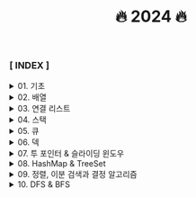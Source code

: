 <div align="center">

<h1>🔥 2024 🔥 </h1>

</div>

<br>

### **[ INDEX ]**

<details>
<summary>01. 기초</summary>

1. [O(N)](section01_기초/section01_01/Solution.java)
2. [O(N^2)](section01_기초/section01_02/Solution.java)
3. [O(sqrt(n))](section01_기초/section01_03/Solution.java)
4. [O(logN)](section01_기초/section01_04/Solution.java)
5. [X보다 작은 수](section01_기초/X보다_작은_수/Main.java)

</details>
<details>
<summary>02. 배열</summary>

1. [알파벳 개수](section02_배열/알파벳_개수/Main.java)
2. [숫자의 개수](section02_배열/숫자의_개수/Main.java)
3. [개수 세기](section02_배열/개수_세기/Main.java)
4. [방 번호](section02_배열/방_번호/Main.java)

</details>
<details>
<summary>03. 연결 리스트</summary>

1. [에디터](section03_연결리스트/에디터/Main.java)
2. [요세푸스 문제](section03_연결리스트/요세푸스_문제/Main.java)
3. [키로거](section03_연결리스트/키로거/Main.java)

</details>
<details>
<summary>04. 스택</summary>

1. [스택](section04_스택/스택/Main.java)
2. [제로](section04_스택/제로/Main.java)
3. [스택 수열](section04_스택/스택_수열/Main.java)
4. [탑](section04_스택/탑/Main.java)
5. [균형잡힌 세상](section04_스택/균형잡힌_세상/Main.java)
6. [좋은 단어](section04_스택/좋은_단어/Main.java)
7. [쇠막대기](section04_스택/쇠막대기/Main.java)
8. [괄호의 값](section04_스택/괄호의_값/Main.java)
9. [크레인 인형뽑기](section04_스택/크레인_인형뽑기/Main.java)
10. [후위식 연산](section04_스택/후위식_연산/Main.java)

</details>
<details>
<summary>05. 큐</summary>

1. [큐](section05_큐/큐/Main.java)
2. [큐2](section05_큐/큐2/Main.java)
3. [카드2](section05_큐/카드2/Main.java)
4. [공주 구하기](section05_큐/공주_구하기/Main.java)
5. [교육과정 설계](section05_큐/교육과정_설계/Main.java)
6. [응급실](section05_큐/응급실/Main.java)

</details>
<details>
<summary>06. 덱</summary>

1. [덱](section06_덱/덱/Main.java)
2. [회전하는 큐](section06_덱/회전하는_큐/Main.java)
3. [AC](section06_덱/AC/Main.java)

</details>
<details>
<summary>07. 투 포인터 & 슬라이딩 윈도우</summary>

1. [두 배열 합치기](section07_투포인터_슬라이딩윈도우/두_배열_합치기/Main.java)
2. [최대 매출](section07_투포인터_슬라이딩윈도우/최대_매출/Main.java)
3. [연속 부분수열](section07_투포인터_슬라이딩윈도우/연속_부분수열/Main.java)
4. [연속된 자연수의 합](section07_투포인터_슬라이딩윈도우/연속된_자연수의_합/Main.java)
5. [연속된 자연수의 합 (수학)](section07_투포인터_슬라이딩윈도우/연속된_자연수의_합_수학/Main.java)
6. [최대 길이 연속부분 수열](section07_투포인터_슬라이딩윈도우/최대_길이_연속부분_수열/Main.java)

</details>
<details>
<summary>08. HashMap & TreeSet </summary>

1. [학급 회장](section08_HashMap_TreeSet/학급_회장/Main.java)
2. [모든 아나그램 찾기](section08_HashMap_TreeSet/모든_아나그램_찾기/Main.java)
3. [K번째 큰 수](section08_HashMap_TreeSet/K번째_큰_수/Main.java)

</details>
<details>
<summary>09. 정렬, 이분 검색과 결정 알고리즘 </summary>

1. [선택정렬](section09_정렬/선택정렬/Main.java)
2. [버블정렬](section09_정렬/버블정렬/Main.java)
3. [삽입정렬](section09_정렬/삽입정렬/Main.java)
4. [중복확인](section09_정렬/중복확인/Main.java)
5. [LRU](section09_정렬/LRU/Main.java)
6. [이분검색](section09_정렬/이분검색/Main.java)
7. [장난꾸러기](section09_정렬/장난꾸러기/Main.java)
8. [좌표정렬](section09_정렬/좌표정렬/Main.java)
9. [뮤직비디오](section09_정렬/뮤직비디오/Main.java)
10. [마구간 정하기](section09_정렬/마구간_정하기/Main.java)

</details>
<details>
<summary>10. DFS & BFS </summary>

1. [재귀함수](section10_DFS_BFS/재귀함수/Main.java)
2. [팩토리얼](section10_DFS_BFS/팩토리얼/Main.java)
3. [피보나치 수열](section10_DFS_BFS/피보나치_수열/Main.java)

</details>